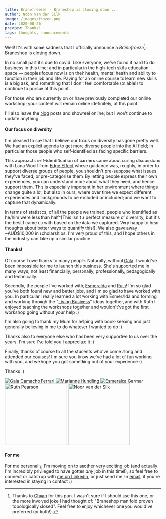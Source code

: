 ```yaml
---
title: Branefreeze! - Braneshop is closing down ...
author: Noon van der Silk
image: /images/frozen.png
date: 2020-08-26
preview: Thanks!
tags: thoughts, announcements
---
```


Well! It's with some sadness that I officially announce a _Branefreeze_[^1]:
Braneshop is closing down.

In no small part it's due to covid: Like everyone, we've found it hard to do
business in this time; and in particular in the high-tech skills education
space &mdash; peoples focus now is on their health, mental health and ability
to function in their job and life. Paying for an online course to learn new
skills is a big ask, and something that I don't feel comfortable (or able!) to
continue to pursue at this point.


<!--more-->

For those who are currently on or have previously completed our online
workshop; your content will remain online idefinitely, at this point.

I'll also leave the [blog](/blog.html) posts and showreel online; but I won't continue to update
anything.


#### Our focus on diversity

I'm pleased to say that I believe our focus on diversity has gone pretty well.
We had an explicit agenda to get more diverse people into the AI field; in
particular those people who self-identified as facing specific barriers.

This approach: self-identification of barriers came about during discussions
with Lana Woolf from [Edge Effect](https://www.edgeeffect.org/) whose guidance
was, roughly, in order to support diverse groups of people, you shouldn't
pre-suppose what issues they've faced, or pre-categorise them. By letting
people express their own experiences, you can understand more about what they
need, and hence support them. This is especially important in her environment
where things change quite a lot, but also in ours, where over time we expect
different experiences and backgrounds to be excluded or included; and we want
to capture that dynamically.

In terms of statistics, of all the people we trained, people who identified as
he/him were less than half^[This isn't a perfect measure of diversity, but
it's the best I came up with based on the data we captured. Very happy to hear thoughts about better ways to
quantify this!]. We also gave away ~AUD$10,000 in scholarships. I'm
very proud of this, and I hope others in the industry can take up a similar
practice.


#### Thanks!

Of course I owe thanks to many people. Naturally, without
[Gala](http://galacamacho.com/) it would've been impossible for me to launch
this business. She's supported me in many ways; not least financially,
personally, professionally, pedagogically and technically.

Secondly, the people I've worked with,
[Esmeralda](https://www.linkedin.com/in/blancaesmeralda/) and
[Ruth](https://www.linkedin.com/in/ruth-pearson-35560488/)! I'm so glad
you've both found new and better jobs, and I'm so glad to have worked with
you. In particular I really learned a lot working with Esmeralda and forming
and working through the "[Living Business](/posts/Braneshop-A-Living-Business-Part-1.html)" ideas together, and
with Ruth I enjoyed teaching the workshops together and wouldn't've got the
first workshop going without your help :)

I'm also going to thank my Mum for helping with book-keeping and just
generally believing in me to do whatever I wanted to do :)

Thanks also to everyone else who has been very supportive to us over the
years. I'm sure I've told you I appreciate it :)

Finally, thanks of course to all the students who've come along and attended
our courses! I'm sure you know we've had a lot of fun working with you, and we
hope you got something out of your experience :)

Thanks :)

<div class="bio-list small">
<div class="photo">
<img title="Gala Camacho Ferrari" alt="Gala Camacho Ferrari" src="/images/gala.png" />
<img title="Marianne Hundling" alt="Marianne Hundling" src="/images/marianne.png" />
<img title="Esmeralda Garmar" alt="Esmeralda Garmar" src="/images/esme.png" />
<img title="Ruth Pearson" alt="Ruth Pearson" src="/images/ruth.jpg" height="200" />
<img title="Noon van der Silk" alt="Noon van der Silk" src="/images/noon.jpg" height="200" />
</div>
</div>

#### For me

For me personally, I'm moving on to another very exciting job (and actually
I'm incredibly privileged to have gotten <i>any</i> job in this time!), so
feel free to connect or catch up with [me on LinkedIn](https://www.linkedin.com/in/noonsilk/),
or just send me an [email](mailto:noonsilk@gmail.com), if you're interested in staying in contact :)


[^1]: Thanks to [Chuan](https://www.linkedin.com/in/chuan-lim-86581615) for
this pun. I wasn't sure if I should use this one, or the more involved joke
I had thought of: "Braneshop manifold proven topologically closed". Feel free
to enjoy whichever one you would've preferred (or both!).
